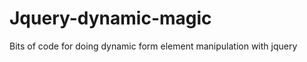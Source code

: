 Jquery-dynamic-magic
====================

Bits of code for doing dynamic form element manipulation with jquery
